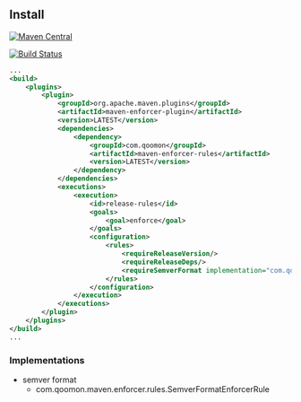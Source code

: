 ## Install 

[![Maven Central](https://img.shields.io/maven-central/v/com.qoomon/maven-enforcer-rules.svg)](http://search.maven.org/#search%7Cga%7C1%7Cg%3A%22com.qoomon%22%20AND%20a%3A%22maven-enforcer-rules%22)

[![Build Status](https://travis-ci.com/qoomon/maven-enforcer-rules.svg?branch=master)](https://travis-ci.com/qoomon/maven-enforcer-rules)
            
```xml
...
<build>
    <plugins>
        <plugin>
            <groupId>org.apache.maven.plugins</groupId>
            <artifactId>maven-enforcer-plugin</artifactId>
            <version>LATEST</version>
            <dependencies>
                <dependency>
                    <groupId>com.qoomon</groupId>
                    <artifactId>maven-enforcer-rules</artifactId>
                    <version>LATEST</version>
                </dependency>
            </dependencies>
            <executions>
                <execution>
                    <id>release-rules</id>
                    <goals>
                        <goal>enforce</goal>
                    </goals>
                    <configuration>
                        <rules>
                            <requireReleaseVersion/>
                            <requireReleaseDeps/>
                            <requireSemverFormat implementation="com.qoomon.maven.enforcer.rules.SemverFormatEnforcerRule">
                        </rules>
                    </configuration>
                </execution>
            </executions>
        </plugin>
    </plugins>
</build>
...
```
### Implementations
* semver format
  * com.qoomon.maven.enforcer.rules.SemverFormatEnforcerRule
